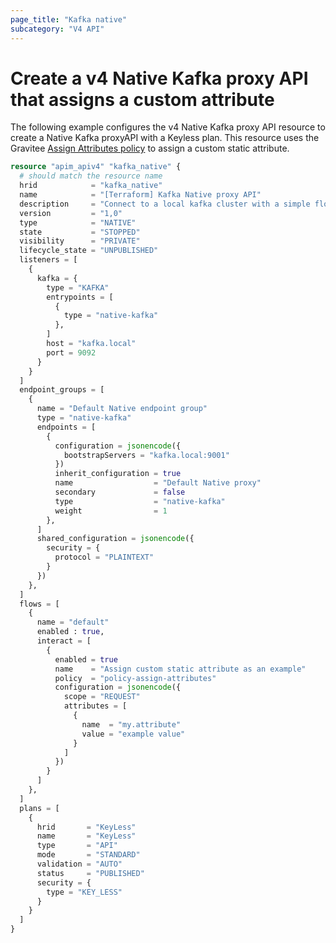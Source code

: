 ```yaml
---
page_title: "Kafka native"
subcategory: "V4 API"
---
```


# Create a v4 Native Kafka proxy API that assigns a custom attribute

The following example configures the v4 Native Kafka proxy API resource to create a Native Kafka proxyAPI with a Keyless plan.
This resource uses the Gravitee
[Assign Attributes policy](https://documentation.gravitee.io/apim/create-and-configure-apis/apply-policies/policy-reference/assign-attributes)
to assign a custom static attribute.

```terraform
resource "apim_apiv4" "kafka_native" {
  # should match the resource name
  hrid            = "kafka_native"
  name            = "[Terraform] Kafka Native proxy API"
  description     = "Connect to a local kafka cluster with a simple flow"
  version         = "1,0"
  type            = "NATIVE"
  state           = "STOPPED"
  visibility      = "PRIVATE"
  lifecycle_state = "UNPUBLISHED"
  listeners = [
    {
      kafka = {
        type = "KAFKA"
        entrypoints = [
          {
            type = "native-kafka"
          },
        ]
        host = "kafka.local"
        port = 9092
      }
    }
  ]
  endpoint_groups = [
    {
      name = "Default Native endpoint group"
      type = "native-kafka"
      endpoints = [
        {
          configuration = jsonencode({
            bootstrapServers = "kafka.local:9001"
          })
          inherit_configuration = true
          name                  = "Default Native proxy"
          secondary             = false
          type                  = "native-kafka"
          weight                = 1
        },
      ]
      shared_configuration = jsonencode({
        security = {
          protocol = "PLAINTEXT"
        }
      })
    },
  ]
  flows = [
    {
      name = "default"
      enabled : true,
      interact = [
        {
          enabled = true
          name    = "Assign custom static attribute as an example"
          policy  = "policy-assign-attributes"
          configuration = jsonencode({
            scope = "REQUEST"
            attributes = [
              {
                name  = "my.attribute"
                value = "example value"
              }
            ]
          })
        }
      ]
    },
  ]
  plans = [
    {
      hrid       = "KeyLess"
      name       = "KeyLess"
      type       = "API"
      mode       = "STANDARD"
      validation = "AUTO"
      status     = "PUBLISHED"
      security = {
        type = "KEY_LESS"
      }
    }
  ]
}
```